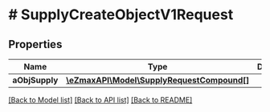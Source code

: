 # # SupplyCreateObjectV1Request

## Properties

Name | Type | Description | Notes
------------ | ------------- | ------------- | -------------
**aObjSupply** | [**\eZmaxAPI\Model\SupplyRequestCompound[]**](SupplyRequestCompound.md) |  |

[[Back to Model list]](../../README.md#models) [[Back to API list]](../../README.md#endpoints) [[Back to README]](../../README.md)
